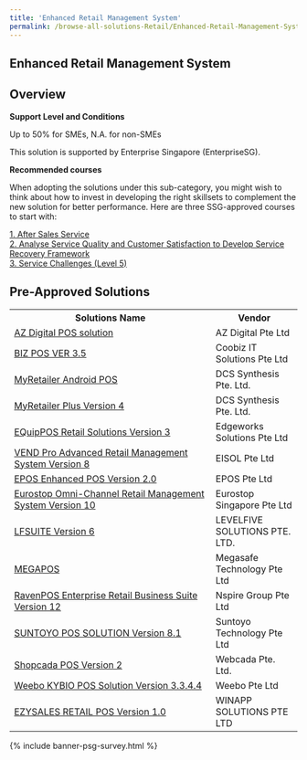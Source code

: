 ```yaml
---
title: 'Enhanced Retail Management System'
permalink: /browse-all-solutions-Retail/Enhanced-Retail-Management-System
---
```


## Enhanced Retail Management System
## Overview

**Support Level and Conditions**

Up to 50% for SMEs, N.A. for non-SMEs

This solution is supported by Enterprise Singapore (EnterpriseSG).

**Recommended courses**

When adopting the solutions under this sub-category, you might wish to think about how to invest in developing the right skillsets to complement the new solution for better performance. Here are three SSG-approved courses to start with:

<a href='https://sfec.enterprisejobskills.gov.sg/Course_Internet/CourseDetail.aspx?CoursesReferenceNumber=TGS-2017501169'  target='_blank' rel='noopener'>1. After Sales Service</a><br>
<a href='https://sfec.enterprisejobskills.gov.sg/Course_Internet/CourseDetail.aspx?CoursesReferenceNumber=TGS-2019503847'  target='_blank' rel='noopener'>2. Analyse Service Quality and Customer Satisfaction to Develop Service Recovery Framework</a><br>
<a href='https://sfec.enterprisejobskills.gov.sg/Course_Internet/CourseDetail.aspx?CoursesReferenceNumber=TGS-2021005081'  target='_blank' rel='noopener'>3. Service Challenges (Level 5)</a><br>

## Pre-Approved Solutions

<table>
<tr>
<th style='width: auto;'><b>Solutions Name</b></th>
<th style='width: 30%;'><b>Vendor</b></th>
</tr>
<tr>
<td><a href='/productivity-solutions-grant/solutionrepo/solution181' target='_blank'>AZ Digital POS solution</a><br></td>
<td>AZ Digital Pte Ltd</td>
</tr>
<tr>
<td><a href='/productivity-solutions-grant/solutionrepo/solution293' target='_blank'>BIZ POS VER 3.5</a><br></td>
<td>Coobiz IT Solutions Pte Ltd</td>
</tr>
<tr>
<td><a href='/productivity-solutions-grant/solutionrepo/solution356' target='_blank'>MyRetailer Android POS</a><br></td>
<td>DCS Synthesis Pte. Ltd.</td>
</tr>
<tr>
<td><a href='/productivity-solutions-grant/solutionrepo/solution361' target='_blank'>MyRetailer Plus Version 4</a><br></td>
<td>DCS Synthesis Pte. Ltd.</td>
</tr>
<tr>
<td><a href='/productivity-solutions-grant/solutionrepo/solution381' target='_blank'>EQuipPOS Retail Solutions Version 3</a><br></td>
<td>Edgeworks Solutions Pte Ltd</td>
</tr>
<tr>
<td><a href='/productivity-solutions-grant/solutionrepo/solution396' target='_blank'>VEND Pro Advanced Retail Management System Version 8</a><br></td>
<td>EISOL Pte Ltd</td>
</tr>
<tr>
<td><a href='/productivity-solutions-grant/solutionrepo/solution421' target='_blank'>EPOS Enhanced POS Version 2.0</a><br></td>
<td>EPOS Pte Ltd</td>
</tr>
<tr>
<td><a href='/productivity-solutions-grant/solutionrepo/solution429' target='_blank'>Eurostop Omni-Channel Retail Management System Version 10</a><br></td>
<td>Eurostop Singapore Pte Ltd</td>
</tr>
<tr>
<td><a href='/productivity-solutions-grant/solutionrepo/solution617' target='_blank'>LFSUITE Version 6</a><br></td>
<td>LEVELFIVE SOLUTIONS PTE. LTD.</td>
</tr>
<tr>
<td><a href='/productivity-solutions-grant/solutionrepo/solution650' target='_blank'>MEGAPOS</a><br></td>
<td>Megasafe Technology Pte Ltd</td>
</tr>
<tr>
<td><a href='/productivity-solutions-grant/solutionrepo/solution730' target='_blank'>RavenPOS Enterprise Retail Business Suite Version 12</a><br></td>
<td>Nspire Group Pte Ltd</td>
</tr>
<tr>
<td><a href='/productivity-solutions-grant/solutionrepo/solution940' target='_blank'>SUNTOYO POS SOLUTION Version 8.1</a><br></td>
<td>Suntoyo Technology Pte Ltd</td>
</tr>
<tr>
<td><a href='/productivity-solutions-grant/solutionrepo/solution1084' target='_blank'>Shopcada POS Version 2</a><br></td>
<td>Webcada Pte. Ltd.</td>
</tr>
<tr>
<td><a href='/productivity-solutions-grant/solutionrepo/solution1086' target='_blank'>Weebo KYBIO POS Solution Version 3.3.4.4</a><br></td>
<td>Weebo Pte Ltd</td>
</tr>
<tr>
<td><a href='/productivity-solutions-grant/solutionrepo/solution1109' target='_blank'>EZYSALES RETAIL POS Version 1.0</a><br></td>
<td>WINAPP SOLUTIONS PTE LTD</td>
</tr>
</table>

{% include banner-psg-survey.html %}
